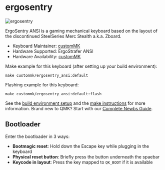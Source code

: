 # ergosentry

![ergosentry](https://i.imgur.com/9jOk8Jqh.jpeg)

ErgoSentry ANSI is a gaming mechanical keyboard based on the layout of the discontinued SteelSeries Merc Stealth a.k.a. Zboard.

* Keyboard Maintainer: [customMK](https://github.com/customMK)
* Hardware Supported: ErgoStrafer ANSI
* Hardware Availability: [customMK](https://shop.custommk.com/products/ergosentry)

Make example for this keyboard (after setting up your build environment):

    make custommk/ergosentry_ansi:default

Flashing example for this keyboard:

    make custommk/ergosentry_ansi:default:flash

See the [build environment setup](https://docs.qmk.fm/#/getting_started_build_tools) and the [make instructions](https://docs.qmk.fm/#/getting_started_make_guide) for more information. Brand new to QMK? Start with our [Complete Newbs Guide](https://docs.qmk.fm/#/newbs).

## Bootloader

Enter the bootloader in 3 ways:

* **Bootmagic reset**: Hold down the Escape key while plugging in the keyboard
* **Physical reset button**: Briefly press the button underneath the spaebar
* **Keycode in layout**: Press the key mapped to `QK_BOOT` if it is available
